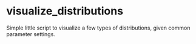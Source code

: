 # visualize_distributions
Simple little script to visualize a few types of distributions, given common parameter settings.
